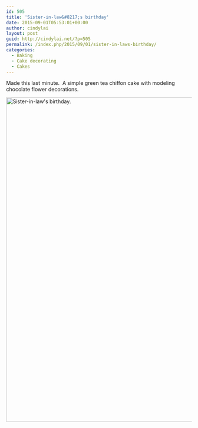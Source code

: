 ```yaml
---
id: 505
title: 'Sister-in-law&#8217;s birthday'
date: 2015-09-01T05:53:01+00:00
author: cindylai
layout: post
guid: http://cindylai.net/?p=505
permalink: /index.php/2015/09/01/sister-in-laws-birthday/
categories:
  - Baking
  - Cake decorating
  - Cakes
---
```

Made this last minute.  A simple green tea chiffon cake with modeling chocolate flower decorations.

<img class="size-large wp-image-101" src="http://cindylai.net/wp-content/uploads/2015/12/IMG_4589-e1449782317919-768x1024.jpg" alt="Sister-in-law's birthday." width="660" height="880" srcset="http://cindylai.net/wp-content/uploads/2015/12/IMG_4589-e1449782317919-768x1024.jpg 768w, http://cindylai.net/wp-content/uploads/2015/12/IMG_4589-e1449782317919-225x300.jpg 225w" sizes="(max-width: 660px) 100vw, 660px" />